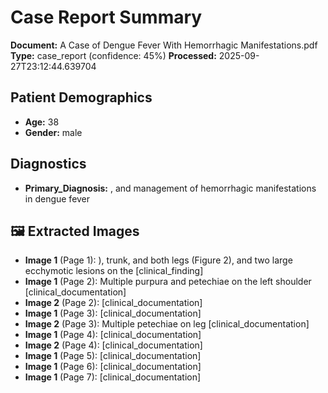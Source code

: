 # Case Report Summary

**Document:** A Case of Dengue Fever With Hemorrhagic Manifestations.pdf
**Type:** case_report (confidence: 45%)
**Processed:** 2025-09-27T23:12:44.639704

## Patient Demographics
- **Age:** 38
- **Gender:** male

## Diagnostics
- **Primary_Diagnosis:** , and management of hemorrhagic manifestations in dengue fever


## 🖼️ Extracted Images

- **Image 1** (Page 1): ), trunk, and both legs (Figure 2), and two large ecchymotic lesions on the [clinical_finding]
- **Image 1** (Page 2): Multiple purpura and petechiae on the left shoulder [clinical_documentation]
- **Image 2** (Page 2):  [clinical_documentation]
- **Image 1** (Page 3):  [clinical_documentation]
- **Image 2** (Page 3): Multiple petechiae on leg [clinical_documentation]
- **Image 1** (Page 4):  [clinical_documentation]
- **Image 2** (Page 4):  [clinical_documentation]
- **Image 1** (Page 5):  [clinical_documentation]
- **Image 1** (Page 6):  [clinical_documentation]
- **Image 1** (Page 7):  [clinical_documentation]

